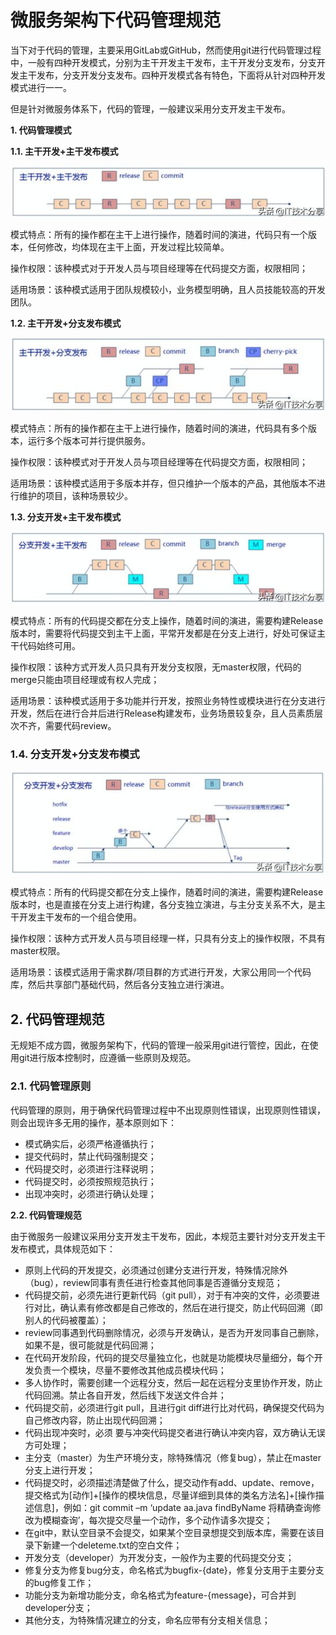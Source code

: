 # 微服务架构下代码管理规范

当下对于代码的管理，主要采用GitLab或GitHub，然而使用git进行代码管理过程中，一般有四种开发模式，分别为主干开发主干发布，主干开发分支发布，分支开发主干发布，分支开发分支发布。四种开发模式各有特色，下面将从针对四种开发模式进行一一。

但是针对微服务体系下，代码的管理，一般建议采用分支开发主干发布。

**1. 代码管理模式**

**1.1. 主干开发+主干发布模式**

![华为技术架构师分享：微服务架构下代码管理规范](微服务架构下代码管理规范.assets/119047a2f19a46b78fc4aba1abff1816.jpg)

模式特点：所有的操作都在主干上进行操作，随着时间的演进，代码只有一个版本，任何修改，均体现在主干上面，开发过程比较简单。

操作权限：该种模式对于开发人员与项目经理等在代码提交方面，权限相同；

适用场景：该种模式适用于团队规模较小，业务模型明确，且人员技能较高的开发团队。

**1.2. 主干开发+分支发布模式**

![华为技术架构师分享：微服务架构下代码管理规范](微服务架构下代码管理规范.assets/9c67eda352814699978c94ee71ed1ff3.jpg)

模式特点：所有的操作都在主干上进行操作，随着时间的演进，代码具有多个版本，运行多个版本可并行提供服务。

操作权限：该种模式对于开发人员与项目经理等在代码提交方面，权限相同；

适用场景：该种模式适用于多版本并存，但只维护一个版本的产品，其他版本不进行维护的项目，该种场景较少。

**1.3. 分支开发+主干发布模式**

![华为技术架构师分享：微服务架构下代码管理规范](微服务架构下代码管理规范.assets/8755f4e6826b45919201c592f2066836.jpg)

模式特点：所有的代码提交都在分支上操作，随着时间的演进，需要构建Release版本时，需要将代码提交到主干上面，平常开发都是在分支上进行，好处可保证主干代码始终可用。

操作权限：该种方式开发人员只具有开发分支权限，无master权限，代码的merge只能由项目经理或有权人完成；

适用场景：该种模式适用于多功能并行开发，按照业务特性或模块进行在分支进行开发，然后在进行合并后进行Release构建发布，业务场景较复杂，且人员素质层次不齐，需要代码review。

### **1.4. 分支开发+分支发布模式**

![华为技术架构师分享：微服务架构下代码管理规范](微服务架构下代码管理规范.assets/358197da036e49f5ab95d835609c32e5.jpg)

模式特点：所有的代码提交都在分支上操作，随着时间的演进，需要构建Release版本时，也是直接在分支上进行构建，各分支独立演进，与主分支关系不大，是主干开发主干发布的一个组合使用。

操作权限：该种方式开发人员与项目经理一样，只具有分支上的操作权限，不具有master权限。

适用场景：该模式适用于需求群/项目群的方式进行开发，大家公用同一个代码库，然后共享部门基础代码，然后各分支独立进行演进。

## **2. 代码管理规范**

无规矩不成方圆，微服务架构下，代码的管理一般采用git进行管控，因此，在使用git进行版本控制时，应遵循一些原则及规范。

### **2.1. 代码管理原则**

代码管理的原则，用于确保代码管理过程中不出现原则性错误，出现原则性错误，则会出现许多无用的操作，基本原则如下：

- 模式确实后，必须严格遵循执行；
- 提交代码时，禁止代码强制提交；
- 代码提交时，必须进行注释说明；
- 代码提交时，必须按照规范执行；
- 出现冲突时，必须进行确认处理；

**2.2. 代码管理规范**

由于微服务一般建议采用分支开发主干发布，因此，本规范主要针对分支开发主干发布模式，具体规范如下：

- 原则上代码的开发提交，必须通过创建分支进行开发，特殊情况除外（bug），review同事有责任进行检查其他同事是否遵循分支规范；
- 代码提交前，必须先进行更新代码（git pull），对于有冲突的文件，必须要进行对比，确认素有修改都是自己修改的，然后在进行提交，防止代码回溯（即别人的代码被覆盖）；
- review同事遇到代码删除情况，必须与开发确认，是否为开发同事自己删除，如果不是，很可能就是代码回溯；
- 在代码开发阶段，代码的提交尽量独立化，也就是功能模块尽量细分，每个开发负责一个模块，尽量不要修改其他成员模块代码；
- 多人协作时，需要创建一个远程分支，然后一起在远程分支里协作开发，防止代码回溯。禁止各自开发，然后线下发送文件合并；
- 代码提交前，必须进行git pull，且进行git diff进行比对代码，确保提交代码为自己修改内容，防止出现代码回溯；
- 代码出现冲突时，必须 要与冲突代码提交者进行确认冲突内容，双方确认无误方可处理；
- 主分支（master）为生产环境分支，除特殊情况（修复bug），禁止在master分支上进行开发；
- 代码提交时，必须描述清楚做了什么，提交动作有add、update、remove，提交格式为[动作]+[操作的模块信息，尽量详细到具体的类名方法名]+[操作描述信息]，例如：git commit –m ‘update aa.java findByName 将精确查询修改为模糊查询’，每次提交尽量一个动作，多个动作请多次提交；
- 在git中，默认空目录不会提交，如果某个空目录想提交到版本库，需要在该目录下新建一个deleteme.txt的空白文件；
- 开发分支（developer）为开发分支，一般作为主要的代码提交分支；
- 修复分支为修复bug分支，命名格式为bugfix-{date}，修复分支用于主要分支的bug修复工作；
- 功能分支为新增功能分支，命名格式为feature-{message}，可合并到developer分支；
- 其他分支，为特殊情况建立的分支，命名应带有分支相关信息；

